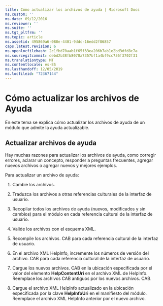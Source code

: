 ```yaml
---
title: Cómo actualizar los archivos de ayuda | Microsoft Docs
ms.custom: ''
ms.date: 09/12/2016
ms.reviewer: ''
ms.suite: ''
ms.tgt_pltfrm: ''
ms.topic: article
ms.assetid: 495869a6-080e-4401-9ddc-16edd2f86857
caps.latest.revision: 6
ms.openlocfilehash: 2c1fbd70aab1f65f33ea206b7ab1e2bd3dfd8c7a
ms.sourcegitcommit: debd2b38fb8070a7357bf1a4bf9cc736f3702f31
ms.translationtype: MT
ms.contentlocale: es-ES
ms.lasthandoff: 12/05/2019
ms.locfileid: "72367144"
---
```

# <a name="how-to-update-help-files"></a>Cómo actualizar los archivos de Ayuda

En este tema se explica cómo actualizar los archivos de ayuda de un módulo que admite la ayuda actualizable.

## <a name="updating-help-files"></a>Actualizar archivos de ayuda

Hay muchas razones para actualizar los archivos de ayuda, como corregir errores, aclarar un concepto, responder a preguntas frecuentes, agregar nuevos archivos o agregar nuevos y mejores ejemplos.

Para actualizar un archivo de ayuda:

1. Cambie los archivos.

2. Traduzca los archivos a otras referencias culturales de la interfaz de usuario.

3. Recopilar todos los archivos de ayuda (nuevos, modificados y sin cambios) para el módulo en cada referencia cultural de la interfaz de usuario.

4. Valide los archivos con el esquema XML.

5. Recompile los archivos. CAB para cada referencia cultural de la interfaz de usuario.

6. En el archivo XML HelpInfo, incremente los números de versión del archivo. CAB para cada referencia cultural de la interfaz de usuario.

7. Cargue los nuevos archivos. CAB en la ubicación especificada por el valor del elemento **HelpContentUri** en el archivo XML de HelpInfo. Reemplace los archivos CAB antiguos por los nuevos archivos. CAB.

8. Cargue el archivo XML HelpInfo actualizado en la ubicación especificada por la clave **HelpInfoUri** en el manifiesto del módulo. Reemplace el archivo XML HelpInfo anterior por el nuevo archivo.